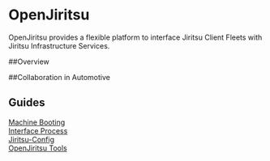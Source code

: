 # OpenJiritsu

OpenJiritsu provides a flexible platform to interface Jiritsu Client Fleets with Jiritsu Infrastructure Services.

##Overview

##Collaboration in Automotive

## Guides

[Machine Booting](machine-booting.md)  
[Interface Process](interface-process.md)  
[Jiritsu-Config](jiritsu-config.md)  
[OpenJiritsu Tools](openjiritsu-tools.md)   


